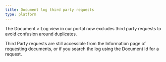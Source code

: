 ```yaml
---
title: Document log third party requests
type: platform
---
```


The Document > Log view in our portal now excludes third party requests to avoid confusion around duplicates.

Third Party requests are still accessible from the Information page of requesting documents, or if you search the log using the Document Id for a request.